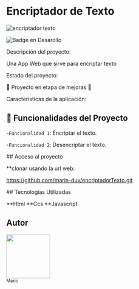 <h1 aling="center"> Encriptador de Texto </h1>

![encriptador texto](https://github.com/user-attachments/assets/6ba4609f-b3a1-4a89-844f-4044cba2c716)

![Badge en Desarollo](https://img.shields.io/badge/STATUS-EN%20DESAROLLO-green)

Descripción del proyecto:

Una App Web que sirve para encriptar texto

Estado del proyecto:

🚧 Proyecto en etapa de mejoras 🚧

Caracteristicas de la aplicación:

## 🔨 Funcionalidades del Proyecto

-`Funcionalidad 1`: Encriptar el texto.

-`Funcionalidad 2`: Desencriptar el texto.

\## Acceso al proyecto

**clonar usando la url web: 

https://github.com/marin-duv/encriptadorTexto.git


\## Tecnologías Utilizadas

**Html
**Ccs
**Javascript

## Autor

[<img src="https://github.com/user-attachments/assets/bb226b2f-4d86-435e-bd21-d93231321bcb" width=115><br><sub>Mario</sub>]([https://github.com/marin-duv])



